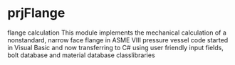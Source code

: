 # prjFlange
flange calculation
This module implements the mechanical calculation of a nonstandard, narrow face flange in ASME VIII pressure vessel code
started in Visual Basic and now transferring to C#
using user friendly input fields, bolt database and material database classlibraries
